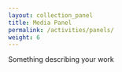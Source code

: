 ```yaml
---
layout: collection_panel
title: Media Panel
permalink: /activities/panels/
weight: 6
---
```

Something describing your work
